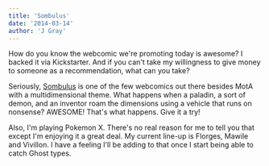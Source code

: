 ```yaml
---
title: 'Sombulus'
date: '2014-03-14'
author: 'J Gray'
---
```


<p>How do you know the webcomic we're promoting today is awesome? I backed it via Kickstarter. And if you can't take my willingness to give money to someone as a recommendation, what can you take? </p><p>Seriously, <a href="https://www.comic-rocket.com/explore/sombulus/" target="_blank">Sombulus</a> is one of the few webcomics out there besides MotA with a multidimensional theme. What happens when a paladin, a sort of demon, and an inventor roam the dimensions using a vehicle that runs on nonsense? AWESOME! That's what happens. Give it a try!</p><p>Also, I'm playing Pokemon X. There's no real reason for me to tell you that except I'm enjoying it a great deal. My current line-up is Florges, Mawile and Vivillon. I have a feeling I'll be adding to that once I start being able to catch Ghost types. </p>

